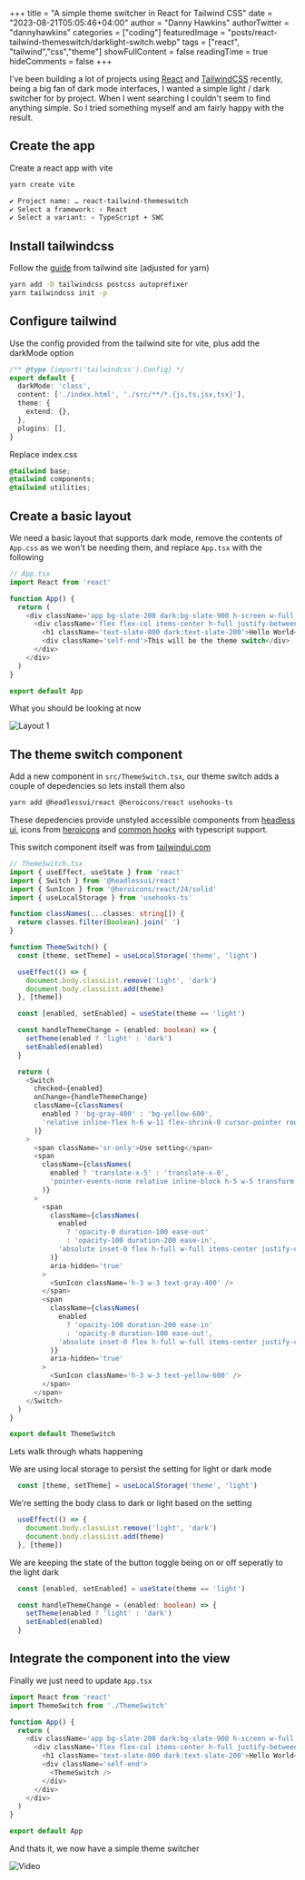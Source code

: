 +++
title = "A simple theme switcher in React for Tailwind CSS"
date = "2023-08-21T05:05:46+04:00"
author = "Danny Hawkins"
authorTwitter = "dannyhawkins"
categories = ["coding"]
featuredImage = "posts/react-tailwind-themeswitch/darklight-switch.webp"
tags = ["react", "tailwind","css","theme"]
showFullContent = false
readingTime = true
hideComments = false
+++

I've been building a lot of projects using [React](https://react.dev/) and [TailwindCSS](https://tailwindcss.com/) recently, being a big fan of dark mode interfaces, I wanted a simple light / dark switcher for by project. When I went searching I couldn't seem to find anything simple. So I tried something myself and am fairly happy with the result.

## Create the app

Create a react app with vite

```bash
yarn create vite

✔ Project name: … react-tailwind-themeswitch
✔ Select a framework: › React
✔ Select a variant: › TypeScript + SWC
```

## Install tailwindcss

Follow the [guide](https://tailwindcss.com/docs/guides/vite) from tailwind site (adjusted for yarn)

```bash
yarn add -D tailwindcss postcss autoprefixer
yarn tailwindcss init -p
```

## Configure tailwind

Use the config provided from the tailwind site for vite, plus add the darkMode option

```typescript
/** @type {import('tailwindcss').Config} */
export default {
  darkMode: 'class',
  content: ['./index.html', './src/**/*.{js,ts,jsx,tsx}'],
  theme: {
    extend: {},
  },
  plugins: [],
}
```

Replace index.css

```css
@tailwind base;
@tailwind components;
@tailwind utilities;
```

## Create a basic layout

We need a basic layout that supports dark mode, remove the contents of `App.css` as we won't be needing them, and replace `App.tsx` with the following

```typescript
// App.tsx
import React from 'react'

function App() {
  return (
    <div className='app bg-slate-200 dark:bg-slate-900 h-screen w-full p-6 transition-colors duration-500 ease-in-out'>
      <div className='flex flex-col items-center h-full justify-between'>
        <h1 className='text-slate-800 dark:text-slate-200'>Hello World</h1>
        <div className='self-end'>This will be the theme switch</div>
      </div>
    </div>
  )
}

export default App
```

What you should be looking at now

![Layout 1](/posts/react-tailwind-themeswitch/1.png)

## The theme switch component

Add a new component in `src/ThemeSwitch.tsx`, our theme switch adds a couple of depedencies so lets install them also

```bash
yarn add @headlessui/react @heroicons/react usehooks-ts
```

These depedencies provide unstyled accessible components from [headless ui](https://headlessui.com/), icons from [heroicons](https://heroicons.com/) and [common hooks](https://usehooks-ts.com/) with typescript support.

This switch component itself was from [tailwindui.com](https://tailwindui.com/)

```typescript
// ThemeSwitch.tsx
import { useEffect, useState } from 'react'
import { Switch } from '@headlessui/react'
import { SunIcon } from '@heroicons/react/24/solid'
import { useLocalStorage } from 'usehooks-ts'

function classNames(...classes: string[]) {
  return classes.filter(Boolean).join(' ')
}

function ThemeSwitch() {
  const [theme, setTheme] = useLocalStorage('theme', 'light')

  useEffect(() => {
    document.body.classList.remove('light', 'dark')
    document.body.classList.add(theme)
  }, [theme])

  const [enabled, setEnabled] = useState(theme == 'light')

  const handleThemeChange = (enabled: boolean) => {
    setTheme(enabled ? 'light' : 'dark')
    setEnabled(enabled)
  }

  return (
    <Switch
      checked={enabled}
      onChange={handleThemeChange}
      className={classNames(
        enabled ? 'bg-gray-400' : 'bg-yellow-600',
        'relative inline-flex h-6 w-11 flex-shrink-0 cursor-pointer rounded-full border-2 border-transparent transition-colors duration-200 ease-in-out'
      )}
    >
      <span className='sr-only'>Use setting</span>
      <span
        className={classNames(
          enabled ? 'translate-x-5' : 'translate-x-0',
          'pointer-events-none relative inline-block h-5 w-5 transform rounded-full bg-white shadow ring-0 transition duration-200 ease-in-out'
        )}
      >
        <span
          className={classNames(
            enabled
              ? 'opacity-0 duration-100 ease-out'
              : 'opacity-100 duration-200 ease-in',
            'absolute inset-0 flex h-full w-full items-center justify-center transition-opacity'
          )}
          aria-hidden='true'
        >
          <SunIcon className='h-3 w-3 text-gray-400' />
        </span>
        <span
          className={classNames(
            enabled
              ? 'opacity-100 duration-200 ease-in'
              : 'opacity-0 duration-100 ease-out',
            'absolute inset-0 flex h-full w-full items-center justify-center transition-opacity'
          )}
          aria-hidden='true'
        >
          <SunIcon className='h-3 w-3 text-yellow-600' />
        </span>
      </span>
    </Switch>
  )
}

export default ThemeSwitch

```

Lets walk through whats happening

We are using local storage to persist the setting for light or dark mode

```typescript
  const [theme, setTheme] = useLocalStorage('theme', 'light')
```

We're setting the body class to dark or light based on the setting

```typescript
  useEffect(() => {
    document.body.classList.remove('light', 'dark')
    document.body.classList.add(theme)
  }, [theme])
```

We are keeping the state of the button toggle being on or off seperatly to the light dark

```typescript
  const [enabled, setEnabled] = useState(theme == 'light')

  const handleThemeChange = (enabled: boolean) => {
    setTheme(enabled ? 'light' : 'dark')
    setEnabled(enabled)
  }
```

## Integrate the component into the view

Finally we just need to update `App.tsx`

```typescript
import React from 'react'
import ThemeSwitch from './ThemeSwitch'

function App() {
  return (
    <div className='app bg-slate-200 dark:bg-slate-900 h-screen w-full p-6 transition-colors duration-500 ease-in-out'>
      <div className='flex flex-col items-center h-full justify-between'>
        <h1 className='text-slate-800 dark:text-slate-200'>Hello World</h1>
        <div className='self-end'>
          <ThemeSwitch />
        </div>
      </div>
    </div>
  )
}

export default App
```

And thats it, we now have a simple theme switcher

![Video](/posts/react-tailwind-themeswitch/video.gif)
